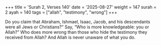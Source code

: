 +++
title = 'Surah 2, Verses 140'
date = '2025-08-27'
weight = 147
surah = 2
ayah = 140
tags = ["allah", "testimony", "wrong"]
+++

Do you claim that Abraham, Ishmael, Isaac, Jacob, and his descendants were all Jews or Christians?” Say, “Who is more knowledgeable: you or Allah?” Who does more wrong than those who hide the testimony they received from Allah? And Allah is never unaware of what you do.